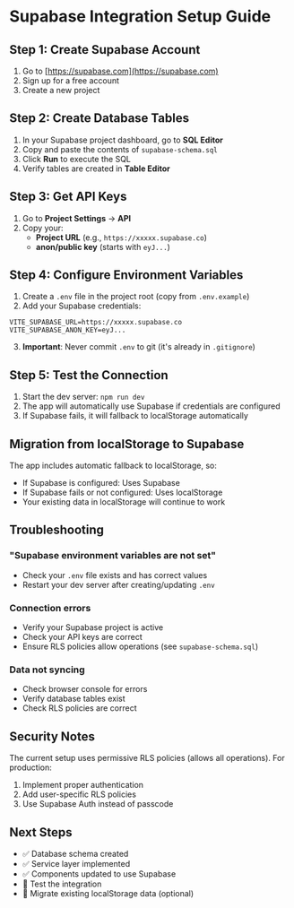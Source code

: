 # Supabase Integration Setup Guide

## Step 1: Create Supabase Account

1. Go to [https://supabase.com](https://supabase.com)
2. Sign up for a free account
3. Create a new project

## Step 2: Create Database Tables

1. In your Supabase project dashboard, go to **SQL Editor**
2. Copy and paste the contents of `supabase-schema.sql`
3. Click **Run** to execute the SQL
4. Verify tables are created in **Table Editor**

## Step 3: Get API Keys

1. Go to **Project Settings** → **API**
2. Copy your:
   - **Project URL** (e.g., `https://xxxxx.supabase.co`)
   - **anon/public key** (starts with `eyJ...`)

## Step 4: Configure Environment Variables

1. Create a `.env` file in the project root (copy from `.env.example`)
2. Add your Supabase credentials:

```env
VITE_SUPABASE_URL=https://xxxxx.supabase.co
VITE_SUPABASE_ANON_KEY=eyJ...
```

3. **Important**: Never commit `.env` to git (it's already in `.gitignore`)

## Step 5: Test the Connection

1. Start the dev server: `npm run dev`
2. The app will automatically use Supabase if credentials are configured
3. If Supabase fails, it will fallback to localStorage automatically

## Migration from localStorage to Supabase

The app includes automatic fallback to localStorage, so:
- If Supabase is configured: Uses Supabase
- If Supabase fails or not configured: Uses localStorage
- Your existing data in localStorage will continue to work

## Troubleshooting

### "Supabase environment variables are not set"
- Check your `.env` file exists and has correct values
- Restart your dev server after creating/updating `.env`

### Connection errors
- Verify your Supabase project is active
- Check your API keys are correct
- Ensure RLS policies allow operations (see `supabase-schema.sql`)

### Data not syncing
- Check browser console for errors
- Verify database tables exist
- Check RLS policies are correct

## Security Notes

The current setup uses permissive RLS policies (allows all operations). For production:
1. Implement proper authentication
2. Add user-specific RLS policies
3. Use Supabase Auth instead of passcode

## Next Steps

- ✅ Database schema created
- ✅ Service layer implemented
- ✅ Components updated to use Supabase
- 🔄 Test the integration
- 🔄 Migrate existing localStorage data (optional)

